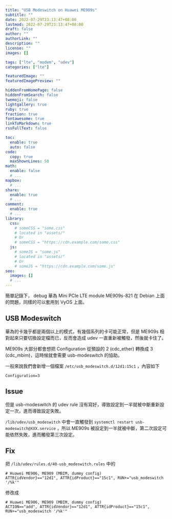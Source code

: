 ```yaml
---
title: "USB Modeswitch on Huawei ME909s"
subtitle: ""
date: 2022-07-29T23:13:47+08:00
lastmod: 2022-07-29T23:13:47+08:00
draft: false
author: ""
authorLink: ""
description: ""
license: ""
images: []

tags: ["lte", "modem", "udev"]
categories: ["lte"]

featuredImage: ""
featuredImagePreview: ""

hiddenFromHomePage: false
hiddenFromSearch: false
twemoji: false
lightgallery: true
ruby: true
fraction: true
fontawesome: true
linkToMarkdown: true
rssFullText: false

toc:
  enable: true
  auto: false
code:
  copy: true
  maxShownLines: 50
math:
  enable: false
  # ...
mapbox:
  # ...
share:
  enable: true
  # ...
comment:
  enable: true
  # ...
library:
  css:
    # someCSS = "some.css"
    # located in "assets/"
    # Or
    # someCSS = "https://cdn.example.com/some.css"
  js:
    # someJS = "some.js"
    # located in "assets/"
    # Or
    # someJS = "https://cdn.example.com/some.js"
seo:
  images: []
  # ...
---
```


簡單記錄下， debug 華為 Mini PCIe LTE module ME909s-821 在 Debian 上面的問題，同樣的可以套用到 VyOS 上面。

<!--more-->

## USB Modeswitch

華為的卡幾乎都是兩個以上的模式，有幾個系列的卡可能正常，但是 ME909s 相對起來只要切換設定檔而已，反而會造成 udev 一直重新被觸發，然後就卡住了。

ME909s 大部分都會想把 Configuration 從預設的 2 (cdc_ether) 轉換成 3 (cdc_mbim)，這時候就會需要 usb-modeswitch 的協助。

一般來說我們會新增一個檔案 `/etc/usb_modeswitch.d/12d1:15c1` ，內容如下

```
Configuration=3
```

## Issue

但是 usb-modeswitch 的 udev rule 沒有寫好，導致設定到一半就被中斷重新設定一次，進而導致設定失敗。

`/lib/udev/usb_modeswitch` 中會一直觸發到 `systemctl restart usb-modeswitch@XXX.service` ，所以 ME909s 被設定到一半就被中斷，第二次設定可能依然失敗，進而觸發第三次設定。

## Fix

把 `/lib/udev/rules.d/40-usb_modeswitch.rules` 中的

```
# Huawei ME906, ME909 (MBIM, dummy config)
ATTR{idVendor}=="12d1", ATTR{idProduct}=="15c1", RUN+="usb_modeswitch '/%k'"
```

修改成

```
# Huawei ME906, ME909 (MBIM, dummy config)
ACTION=="add", ATTR{idVendor}=="12d1", ATTR{idProduct}=="15c1", RUN+="usb_modeswitch '/%k'"
```

